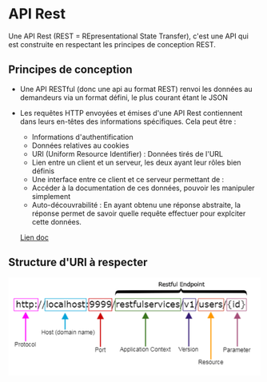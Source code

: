 # API Rest

Une API Rest (REST = REpresentational State Transfer), c'est une  API qui est construite en respectant les principes de conception REST.

## Principes de conception

- Une API RESTful (donc une api au format REST) renvoi les données au demandeurs via un format défini, le plus courant étant le JSON
- Les requêtes HTTP envoyées et émises d'une API Rest contiennent dans leurs en-têtes des informations spécifiques. Cela peut être :
    - Informations d'authentification
    - Données relatives au cookies
    - URI (Uniform Resource Identifier) : Données tirés de l'URL
    - Lien entre un client et un serveur, les deux ayant leur rôles bien définis
    - Une interface entre ce client et ce serveur permettant de :
    - Accéder à la documentation de ces données, pouvoir les manipuler simplement
    - Auto-découvrabilité : En ayant obtenu une réponse abstraite, la réponse permet de savoir quelle requête effectuer pour explciter cette données.

    [Lien doc](https://www.nicolashachet.com/blog/developpement-php/larchitecture-rest-expliquee-en-5-regles/)

## Structure d'URI à respecter

![URI](URI.png "URI")
